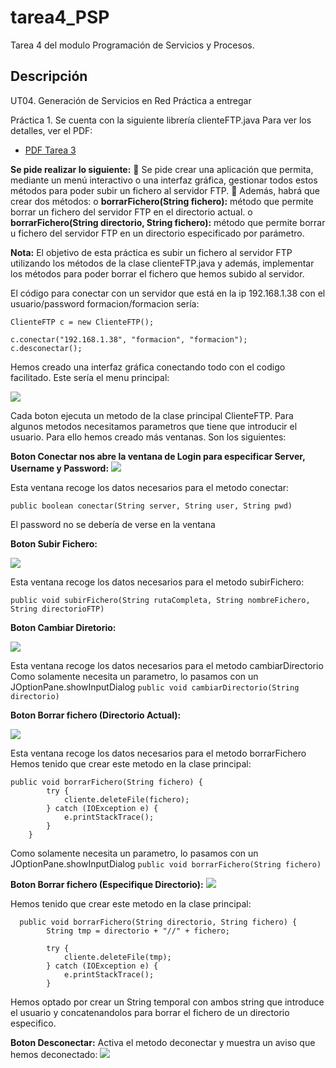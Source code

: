 # tarea4_PSP
Tarea 4 del modulo Programación de Servicios y Procesos.

## Descripción
UT04. Generación de Servicios en Red
Práctica a entregar

Práctica 1. Se cuenta con la siguiente librería clienteFTP.java
Para ver los detalles, ver el PDF: 
- [PDF Tarea 3](../master/0490_PSP_Practica_UT04_2018_v1.0.pdf)

**Se pide realizar lo siguiente:**
 Se pide crear una aplicación que permita, mediante un menú interactivo o una interfaz gráfica,
gestionar todos estos métodos para poder subir un fichero al servidor FTP.
 Además, habrá que crear dos métodos:
o **borrarFichero(String fichero):** método que permite borrar un fichero del servidor FTP en el
directorio actual.
o **borrarFichero(String directorio, String fichero):** método que permite borrar u fichero del
servidor FTP en un directorio especificado por parámetro.

**Nota:** El objetivo de esta práctica es subir un fichero al servidor FTP utilizando los métodos de la clase
clienteFTP.java y además, implementar los métodos para poder borrar el fichero que hemos subido al servidor.

El código para conectar con un servidor que está en la ip 192.168.1.38 con el usuario/password
formacion/formacion sería:

```
ClienteFTP c = new ClienteFTP();

c.conectar("192.168.1.38", "formacion", "formacion");
c.desconectar(); 
```

Hemos creado una interfaz gráfica conectando todo con el codigo facilitado.
Este sería el menu principal:

<img src="http://i65.tinypic.com/91h3bb.jpg" >

Cada boton ejecuta un metodo de la clase principal ClienteFTP. Para algunos metodos necesitamos parametros que tiene que introducir el usuario. Para ello hemos creado más ventanas. Son los siguientes:

**Boton Conectar nos abre la ventana de Login para especificar Server, Username y Password:**
<img src="http://i66.tinypic.com/1fek1t.jpg" >

Esta ventana recoge los datos necesarios para el metodo conectar:

```public boolean conectar(String server, String user, String pwd)```

El password no se debería de verse en la ventana

**Boton Subir Fichero:**

<img src="http://i63.tinypic.com/2s84mf7.jpg" >

Esta ventana recoge los datos necesarios para el metodo subirFichero:

```public void subirFichero(String rutaCompleta, String nombreFichero, String directorioFTP) ```

**Boton Cambiar Diretorio:**

<img src="http://i67.tinypic.com/eq33sy.jpg" >

Esta ventana recoge los datos necesarios para el metodo cambiarDirectorio 
Como solamente necesita un parametro, lo pasamos con un JOptionPane.showInputDialog
```public void cambiarDirectorio(String directorio) ```

**Boton Borrar fichero (Directorio Actual):**

<img src="http://i66.tinypic.com/2mx0idc.jpg" >

Esta ventana recoge los datos necesarios para el metodo borrarFichero 
Hemos tenido que crear este metodo en la clase principal:
```
public void borrarFichero(String fichero) {
        try {
            cliente.deleteFile(fichero);
        } catch (IOException e) {
            e.printStackTrace();
        }
    }
 ```
    
Como solamente necesita un parametro, lo pasamos con un JOptionPane.showInputDialog
``` public void borrarFichero(String fichero) ```

**Boton Borrar fichero (Especifique Directorio):**
<img src="http://i66.tinypic.com/2mx0idc.jpg" >

Hemos tenido que crear este metodo en la clase principal:
```
  public void borrarFichero(String directorio, String fichero) {
        String tmp = directorio + "//" + fichero;

        try {
            cliente.deleteFile(tmp);
        } catch (IOException e) {
            e.printStackTrace();
        }
```
Hemos optado por crear un String temporal con ambos string que introduce el usuario y concatenandolos para borrar el fichero de un directorio especifico.     
     
**Boton Desconectar:**
Activa el metodo deconectar y muestra un aviso que hemos deconectado:
<img src="http://i63.tinypic.com/1581ac2.jpg" >
    
    
    
    
    
    
    
    
    
    
